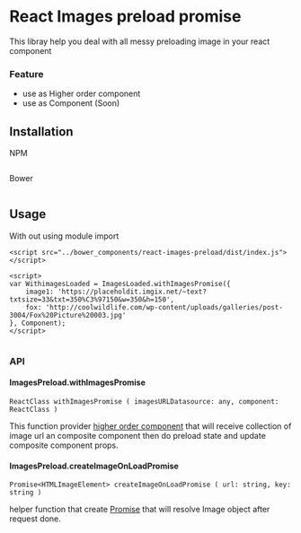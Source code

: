 # React Images preload promise

This libray help you deal with all messy preloading image in your react component

### Feature
 - use as Higher order component
 - use as Component (Soon)

## Installation
NPM
```

```
Bower
```
```

## Usage
With out using module import
```
<script src="../bower_components/react-images-preload/dist/index.js"></script>

<script>
var WithimagesLoaded = ImagesLoaded.withImagesPromise({
    image1: 'https://placeholdit.imgix.net/~text?txtsize=33&txt=350%C3%97150&w=350&h=150',
    fox: 'http://coolwildlife.com/wp-content/uploads/galleries/post-3004/Fox%20Picture%20003.jpg'
}, Component);
</script>
```

```
```


### API 

#### ImagesPreload.withImagesPromise

```
ReactClass withImagesPromise ( imagesURLDatasource: any, component: ReactClass ) 
```

This function provider [higher order component](https://medium.com/@franleplant/react-higher-order-components-in-depth-cf9032ee6c3e) that will receive collection of image url an composite component then do preload state and update composite component props.

#### ImagesPreload.createImageOnLoadPromise

```
Promise<HTMLImageElement> createImageOnLoadPromise ( url: string, key: string ) 
```

helper function that create [Promise](https://developer.mozilla.org/en/docs/Web/JavaScript/Reference/Global_Objects/Promise) that will resolve Image object after request done.

